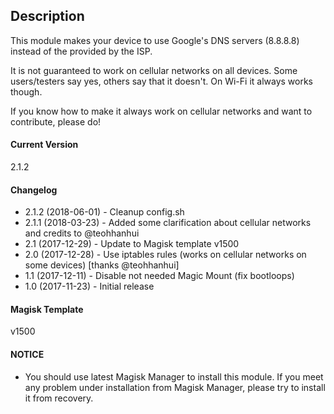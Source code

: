 ## Description
This module makes your device to use Google's DNS servers (8.8.8.8) instead of the provided by the ISP.

It is not guaranteed to work on cellular networks on all devices. Some users/testers say yes, others say that it doesn't.
On Wi-Fi it always works though.

If you know how to make it always work on cellular networks and want to contribute, please do!

#### Current Version
2.1.2

#### Changelog

* 2.1.2 (2018-06-01) - Cleanup config.sh
* 2.1.1 (2018-03-23) - Added some clarification about cellular networks and credits to @teohhanhui
* 2.1 (2017-12-29) - Update to Magisk template v1500
* 2.0 (2017-12-28) - Use iptables rules (works on cellular networks on some devices) [thanks @teohhanhui]
* 1.1 (2017-12-11) - Disable not needed Magic Mount (fix bootloops)
* 1.0 (2017-11-23) - Initial release

#### Magisk Template
v1500

#### NOTICE

* You should use latest Magisk Manager to install this module. If you meet any problem under installation from Magisk Manager, please try to install it from recovery.